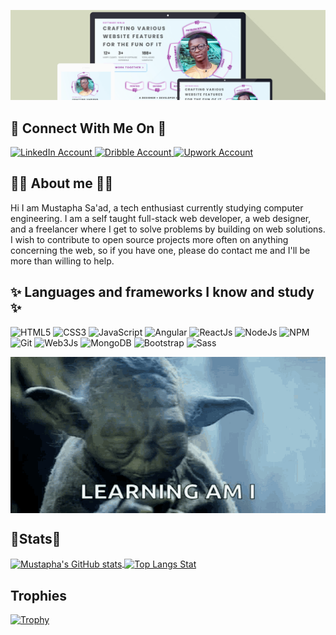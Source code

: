 ![Banner Logo](./assets/images/banner.png "Crafting various website features for the fun of it")
## 👫 Connect With Me On 👫
 
 <a title="Follow Me On LinkedIn" href="https://www.linkedin.com/in/mustapha-sa-ad-9725b01b1/">
  <img src="https://img.shields.io/badge/LinkedIn-transparent?logo=linkedin&logoColor=0A66C2&color=0A66C2&style=social" alt="LinkedIn Account"/>
 </a>
 
  <a title="I Am On Dribbble Too" href="https://www.linkedin.com/in/mustapha-sa-ad-9725b01b1/">
  <img src="https://img.shields.io/badge/Dribbble-transparent?logo=dribbble&logoColor=EA4C89&color=EA4C89&style=social" alt="Dribble Account"/>
 </a>
 
 <a title="Let's Work Together On Upwork" href="https://www.upwork.com/freelancers/~0188bd246daf599101">
  <img src="https://img.shields.io/badge/Upwork-transparent?logo=upwork&logoColor=6FDA44&color=6FDA44&style=social" alt="Upwork Account"/>
 </a>

## 👨‍💻 About me 👨‍💻
Hi I am Mustapha Sa'ad, a tech enthusiast currently studying computer engineering. I am a self taught full-stack web developer, a web designer, and a freelancer where I get to solve problems by building on web solutions. I wish to contribute to open source projects more often on anything concerning the web, so if you have one, please do contact me and I'll be more than willing to help.

## ✨ Languages and frameworks I know and study ✨
  ![HTML5](https://img.shields.io/badge/HTML5-transparent?logo=HTML5&logoColor=white&color=E34F26 "Learning HTML")
  ![CSS3](https://img.shields.io/badge/CSS3-transparent?logo=CSS3&logoColor=white&color=1572B6 "Learning CSS")
  ![JavaScript](https://img.shields.io/badge/JavaScript-transparent?logo=JavaScript&logoColor=white&color=yellow "Learning JavaScript")
  ![Angular](https://img.shields.io/badge/Angular-transparent?logo=Angular&logoColor=white&color=DD0031 "Learning Angular")
  ![ReactJs](https://img.shields.io/badge/ReactJs-transparent?logo=React&logoColor=white&color=blue "Learning ReactJs")
  ![NodeJs](https://img.shields.io/badge/NodeJs-transparent?logo=Node.js&logoColor=white&color=339933 "Learning NodeJs")
  ![NPM](https://img.shields.io/badge/NPM-transparent?logo=npm&logoColor=white&color=CB3837 "Learning NPM")
  ![Git](https://img.shields.io/badge/GIT-transparent?logo=git&logoColor=white&color=F05032 "Learning GIT")
  ![Web3Js](https://img.shields.io/badge/Web3Js-transparent?logo=web3.js&logoColor=white&color=F16822 "Learning WebJs")
  ![MongoDB](https://img.shields.io/badge/MongoDB-transparent?logo=mongodb&logoColor=white&color=47A248 "Learning MongoDB")
  ![Bootstrap](https://img.shields.io/badge/Bootstrap-transparent?logo=bootstrap&logoColor=white&color=7952B3 "Learning Bootstrap")
  ![Sass](https://img.shields.io/badge/Sass-transparent?logo=sass&logoColor=white&color=CC6699 "Learning Sass")

<img src="./assets/images/open-to-learning.gif" title="I Am Open To Learning New Ideas As Well" alt="I Am Open To Learning New Ideas As Well" style="display: block; background:red; width: 100%; height:250px; margin: 0 auto" />

## 🗽Stats🗽

<a title="Mustapha's GitHub stats" href="https://github.com/Mustapha-Saad">
  <img align="center" src="https://github-readme-stats.vercel.app/api?username=mustapha-saad&theme=radical&show_icons=true&count_private=true" alt="Mustapha's GitHub stats" />
</a>
<a title="Top Langs Stat" href="https://github.com/Mustapha-Saad?tab=repositories">
  <img align="center" src="https://github-readme-stats.vercel.app/api/top-langs/?username=mustapha-saad&theme=radical&layout=compact" alt="Top Langs Stat" />
</a>
 
 ## Trophies
 
 [![Trophy](https://github-profile-trophy.vercel.app/?username=mustapha-saad&theme=radical&margin-w=15&margin-h=15&rank=SSS,SS,S,AAA,AA,A,SECRET)](https://github.com/ryo-ma/github-profile-trophy)
<!--
**Mustapha-Saad/Mustapha-Saad** is a ✨ _special_ ✨ repository because its `README.md` (this file) appears on your GitHub profile.

Here are some ideas to get you started:

- 🔭 I’m currently working on ...
- 🌱 I’m currently learning ...
- 👯 I’m looking to collaborate on ...
- 🤔 I’m looking for help with ...
- 💬 Ask me about ...
- 📫 How to reach me: ...
- 😄 Pronouns: ...
- ⚡ Fun fact: ...
-->
